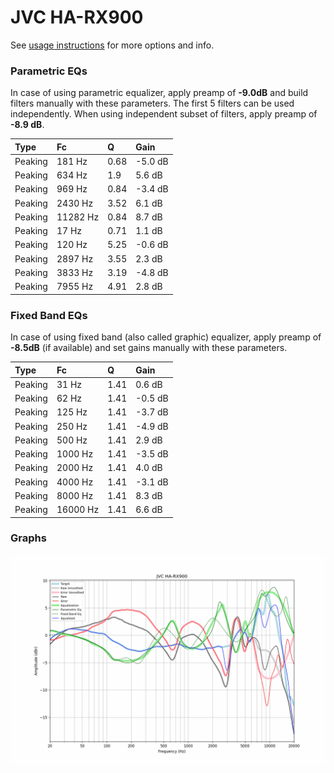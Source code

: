# JVC HA-RX900
See [usage instructions](https://github.com/jaakkopasanen/AutoEq#usage) for more options and info.

### Parametric EQs
In case of using parametric equalizer, apply preamp of **-9.0dB** and build filters manually
with these parameters. The first 5 filters can be used independently.
When using independent subset of filters, apply preamp of **-8.9 dB**.

| Type    | Fc       |    Q | Gain    |
|:--------|:---------|:-----|:--------|
| Peaking | 181 Hz   | 0.68 | -5.0 dB |
| Peaking | 634 Hz   | 1.9  | 5.6 dB  |
| Peaking | 969 Hz   | 0.84 | -3.4 dB |
| Peaking | 2430 Hz  | 3.52 | 6.1 dB  |
| Peaking | 11282 Hz | 0.84 | 8.7 dB  |
| Peaking | 17 Hz    | 0.71 | 1.1 dB  |
| Peaking | 120 Hz   | 5.25 | -0.6 dB |
| Peaking | 2897 Hz  | 3.55 | 2.3 dB  |
| Peaking | 3833 Hz  | 3.19 | -4.8 dB |
| Peaking | 7955 Hz  | 4.91 | 2.8 dB  |

### Fixed Band EQs
In case of using fixed band (also called graphic) equalizer, apply preamp of **-8.5dB**
(if available) and set gains manually with these parameters.

| Type    | Fc       |    Q | Gain    |
|:--------|:---------|:-----|:--------|
| Peaking | 31 Hz    | 1.41 | 0.6 dB  |
| Peaking | 62 Hz    | 1.41 | -0.5 dB |
| Peaking | 125 Hz   | 1.41 | -3.7 dB |
| Peaking | 250 Hz   | 1.41 | -4.9 dB |
| Peaking | 500 Hz   | 1.41 | 2.9 dB  |
| Peaking | 1000 Hz  | 1.41 | -3.5 dB |
| Peaking | 2000 Hz  | 1.41 | 4.0 dB  |
| Peaking | 4000 Hz  | 1.41 | -3.1 dB |
| Peaking | 8000 Hz  | 1.41 | 8.3 dB  |
| Peaking | 16000 Hz | 1.41 | 6.6 dB  |

### Graphs
![](./JVC%20HA-RX900.png)